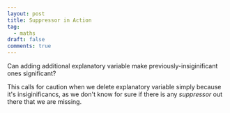 ```yaml
---
layout: post
title: Suppressor in Action
tag:
  - maths
draft: false
comments: true
---
```

Can adding additional explanatory variable make previously-insiginificant ones significant?


This calls for caution when we delete explanatory variable simply because it's insiginificancs, as we don't know for sure if there is any *suppressor* out there that we are missing.
